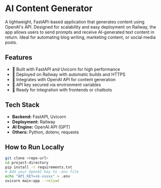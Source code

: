 # AI Content Generator

A lightweight, FastAPI-based application that generates content using OpenAI's API. Designed for scalability and easy deployment on Railway, the app allows users to send prompts and receive AI-generated text content in return. Ideal for automating blog writing, marketing content, or social media posts.

## Features

- 🔧 Built with FastAPI and Uvicorn for high performance
- 🚀 Deployed on Railway with automatic builds and HTTPS
- 🤖 Integrates with OpenAI API for content generation
- 🔐 API key secured via environment variables
- 🔁 Ready for integration with frontends or chatbots

## Tech Stack

- **Backend:** FastAPI, Uvicorn
- **Deployment:** Railway
- **AI Engine:** OpenAI API (GPT)
- **Others:** Python, dotenv, requests

## How to Run Locally

```bash
git clone <repo-url>
cd project-directory
pip install -r requirements.txt
# Add your OpenAI key to .env file
echo "API_KEY=sk-xxxxx" > .env
uvicorn main:app --reload

